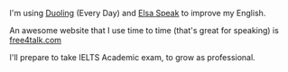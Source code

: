 I'm using [Duoling](https://www.duolingo.com) (Every Day) and [Elsa Speak](https://elsaspeak.com/) to improve my English.

An awesome website that I use time to time (that's great for speaking) is [free4talk.com](https://www.free4talk.com/)

I'll prepare to take IELTS Academic exam, to grow as professional.